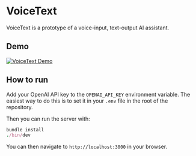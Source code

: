 # VoiceText

VoiceText is a prototype of a voice-input, text-output AI assistant.

## Demo

[![VoiceText Demo](https://cdn.loom.com/sessions/thumbnails/84f417447e814894ac6cc589e4949b31-13e52c8bbf2264aa.gif)](https://www.loom.com/share/84f417447e814894ac6cc589e4949b31)

## How to run

Add your OpenAI API key to the `OPENAI_API_KEY` environment variable. The easiest way to do this is to set it in your `.env` file in the root of the repository.

Then you can run the server with:

```ruby
bundle install
./bin/dev
```

You can then navigate to `http://localhost:3000` in your browser.
